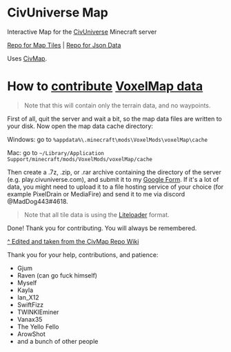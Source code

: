 # CivUniverse Map

Interactive Map for the [CivUniverse](https://www.reddit.com/r/CivUniverse/) Minecraft server

[Repo for Map Tiles](https://github.com/MadDog443/CUTiles) | [Repo for Json Data](https://github.com/MadDog443/CUData)

Uses [CivMap](https://github.com/Gjum/CivMap).

# How to [contribute](https://forms.gle/4TrfWZpsNWqDgGKA8) [VoxelMap data](https://docs.google.com/spreadsheets/d/1JCmHylPPcv8hZnbHpPd1fEsECfHUhAD6iu5cJiYVb9w/edit#gid=98040205&range=19:19)

> Note that this will contain only the terrain data, and no waypoints.

First of all, quit the server and wait a bit, so the map data files are written to your disk. Now open the map data cache directory:

Windows: go to `%appdata%\.minecraft\mods\VoxelMods\voxelMap\cache`

Mac: go to `~/Library/Application Support/minecraft/mods/VoxelMods/voxelMap/cache`

Then create a .7z, .zip, or .rar archive containing the directory of the server (e.g. play.civuniverse.com), and submit it to my [Google Form](https://forms.gle/4TrfWZpsNWqDgGKA8). If it's a lot of data, you might need to upload it to a file hosting service of your choice (for example PixelDrain or MediaFire) and send it to me via discord @MadDog443#4618.

> Note that all tile data is using the [Liteloader](https://www.liteloader.com/explore/docs/user:install:forge) format.

Done! Thank you for contributing. You will always be remembered.

[^ Edited and taken from the CivMap Repo Wiki](https://github.com/gjum/civmap/wiki/Contributing#how-to-contribute-voxelmap-data)

Thank you for your help, contributions, and patience:
- Gjum
- Raven (can go fuck himself)
- Myself
- Kayla
- Ian_X12
- SwiftFizz
- TWINKIEminer
- Vanax35
- The Yello Fello
- ArowShot
- and a bunch of other people
